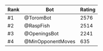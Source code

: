 Rank|Bot|Rating
---|---|---
#1|@ToromBot|2576
#2|@RaspFish|2514
#3|@OpeningsBot|2241
#4|@MinOpponentMoves|635
